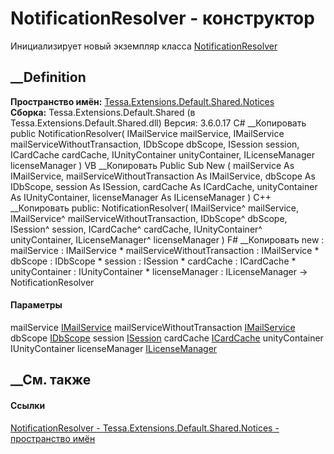 # NotificationResolver - конструктор
Инициализирует новый экземпляр класса
[NotificationResolver](T_Tessa_Extensions_Default_Shared_Notices_NotificationResolver.htm)
##  __Definition
 **Пространство имён:**
[Tessa.Extensions.Default.Shared.Notices](N_Tessa_Extensions_Default_Shared_Notices.htm)  
 **Сборка:** Tessa.Extensions.Default.Shared (в
Tessa.Extensions.Default.Shared.dll) Версия: 3.6.0.17
C# __Копировать
     public NotificationResolver(
    	IMailService mailService,
    	IMailService mailServiceWithoutTransaction,
    	IDbScope dbScope,
    	ISession session,
    	ICardCache cardCache,
    	IUnityContainer unityContainer,
    	ILicenseManager licenseManager
    )
VB __Копировать
     Public Sub New ( 
    	mailService As IMailService,
    	mailServiceWithoutTransaction As IMailService,
    	dbScope As IDbScope,
    	session As ISession,
    	cardCache As ICardCache,
    	unityContainer As IUnityContainer,
    	licenseManager As ILicenseManager
    )
C++ __Копировать
     public:
    NotificationResolver(
    	IMailService^ mailService, 
    	IMailService^ mailServiceWithoutTransaction, 
    	IDbScope^ dbScope, 
    	ISession^ session, 
    	ICardCache^ cardCache, 
    	IUnityContainer^ unityContainer, 
    	ILicenseManager^ licenseManager
    )
F# __Копировать
     new : 
            mailService : IMailService * 
            mailServiceWithoutTransaction : IMailService * 
            dbScope : IDbScope * 
            session : ISession * 
            cardCache : ICardCache * 
            unityContainer : IUnityContainer * 
            licenseManager : ILicenseManager -> NotificationResolver
#### Параметры
mailService [IMailService](T_Tessa_Notices_IMailService.htm)
mailServiceWithoutTransaction [IMailService](T_Tessa_Notices_IMailService.htm)
dbScope [IDbScope](T_Tessa_Platform_Data_IDbScope.htm)
session [ISession](T_Tessa_Platform_Runtime_ISession.htm)
cardCache [ICardCache](T_Tessa_Cards_Caching_ICardCache.htm)
unityContainer IUnityContainer
licenseManager
[ILicenseManager](T_Tessa_Platform_Licensing_ILicenseManager.htm)
## __См. также
#### Ссылки
[NotificationResolver -
](T_Tessa_Extensions_Default_Shared_Notices_NotificationResolver.htm)
[Tessa.Extensions.Default.Shared.Notices - пространство
имён](N_Tessa_Extensions_Default_Shared_Notices.htm)
